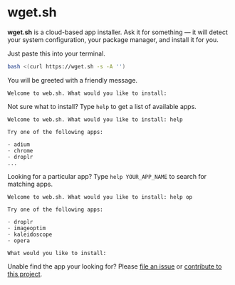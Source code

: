 # wget.sh

**wget.sh** is a cloud-based app installer. Ask it for something &mdash; it will detect your system configuration, your package manager, and install it for you.

Just paste this into your terminal.

```sh
bash <(curl https://wget.sh -s -A '')
```

You will be greeted with a friendly message.

```
Welcome to web.sh. What would you like to install:
```

Not sure what to install? Type `help` to get a list of available apps.

```
Welcome to web.sh. What would you like to install: help

Try one of the following apps:

· adium
· chrome
· droplr
...
```

Looking for a particular app? Type `help YOUR_APP_NAME` to search for matching apps.

```
Welcome to web.sh. What would you like to install: help op

Try one of the following apps:

· droplr
· imageoptim
· kaleidoscope
· opera

What would you like to install:
```

Unable find the app your looking for? Please [file an issue](https://github.com/jonathantneal/wget.sh/issues/new) or [contribute to this project](https://github.com/jonathantneal/wget.sh).
